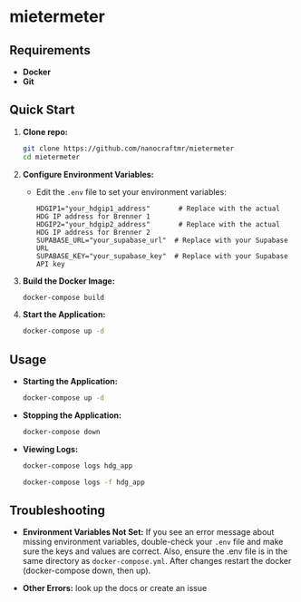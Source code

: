 # mietermeter
## Requirements

*   **Docker**
*   **Git**

## Quick Start

1.  **Clone repo:**
    ```bash
    git clone https://github.com/nanocraftmr/mietermeter
    cd mietermeter
    ```

2.  **Configure Environment Variables:**

    *   Edit the `.env` file to set your environment variables:

        ```
        HDGIP1="your_hdgip1_address"       # Replace with the actual HDG IP address for Brenner 1
        HDGIP2="your_hdgip2_address"       # Replace with the actual HDG IP address for Brenner 2
        SUPABASE_URL="your_supabase_url"  # Replace with your Supabase URL
        SUPABASE_KEY="your_supabase_key"  # Replace with your Supabase API key
        ```

3.  **Build the Docker Image:**

    ```bash
    docker-compose build
    ```

4.  **Start the Application:**

    ```bash
    docker-compose up -d
    ```

## Usage

*   **Starting the Application:**

    ```bash
    docker-compose up -d
    ```

*   **Stopping the Application:**

    ```bash
    docker-compose down
    ```

*   **Viewing Logs:**

    ```bash
    docker-compose logs hdg_app
    ```
    ```bash
    docker-compose logs -f hdg_app
    ```

## Troubleshooting

*   **Environment Variables Not Set:** If you see an error message about missing environment variables, double-check your `.env` file and make sure the keys and values are correct.  Also, ensure the .env file is in the same directory as `docker-compose.yml`. After changes restart the docker (docker-compose down, then up).

*   **Other Errors:** look up the docs or create an issue